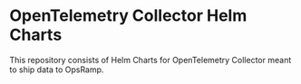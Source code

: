 # OpenTelemetry Collector Helm Charts

This repository consists of Helm Charts for OpenTelemetry Collector meant to ship data to OpsRamp.
